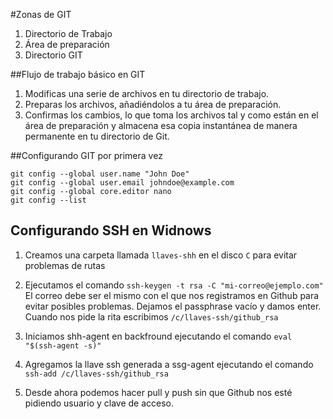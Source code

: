 #Zonas de GIT
1. Directorio de Trabajo
2. Área de preparación
3. Directorio GIT

##Flujo de trabajo básico en GIT
1. Modificas una serie de archivos en tu directorio de trabajo.
2. Preparas los archivos, añadiéndolos a tu área de preparación.
3. Confirmas los cambios, lo que toma los archivos tal y como están en el área de preparación y almacena esa copia instantánea de manera permanente en tu directorio de Git.

##Configurando GIT por primera vez
```
git config --global user.name "John Doe"
git config --global user.email johndoe@example.com
git config --global core.editor nano
git config --list
```
## Configurando SSH en Widnows

1. Creamos una carpeta llamada `llaves-shh` en el disco `C` para evitar problemas de rutas

2. Ejecutamos el comando `ssh-keygen -t rsa -C "mi-correo@ejemplo.com"`
El correo debe ser el mismo con el que nos registramos en Github para evitar posibles problemas.
Dejamos el passphrase vacío y damos enter.
Cuando nos pide la rita escribimos `/c/llaves-ssh/github_rsa`

3. Iniciamos shh-agent en backfround ejecutando el comando `eval "$(ssh-agent -s)"`

4. Agregamos la llave ssh generada a ssg-agent ejecutando el comando `ssh-add /c/llaves-ssh/github_rsa`

5. Desde ahora podemos hacer pull y push sin que Github nos esté pidiendo usuario y clave de acceso.

